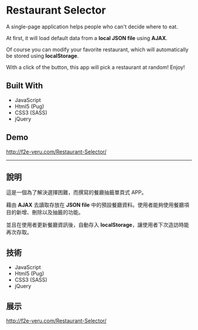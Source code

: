 # Restaurant Selector

A single-page application helps people who can't decide where to eat.

At first, it will load default data from a **local JSON file** using **AJAX**. 

Of course you can modify your favorite restaurant, which will automatically be stored using **localStorage**.

With a click of the button, this app will pick a restaurant at random! Enjoy!

##  Built With

- JavaScript
- Html5 (Pug)
- CSS3 (SASS)
- jQuery

## Demo

http://f2e-veru.com/Restaurant-Selector/

---

## 說明

這是一個為了解決選擇困難，而撰寫的餐廳抽籤單頁式 APP。

藉由 **AJAX** 去讀取存放在 **JSON file** 中的預設餐廳資料。使用者能夠使用餐廳項目的新增、刪除以及抽籤的功能。

並且在使用者更新餐廳資訊後，自動存入 **localStorage**，讓使用者下次造訪時能再次存取。

##  技術

- JavaScript
- Html5 (Pug)
- CSS3 (SASS)
- jQuery

## 展示

http://f2e-veru.com/Restaurant-Selector/
